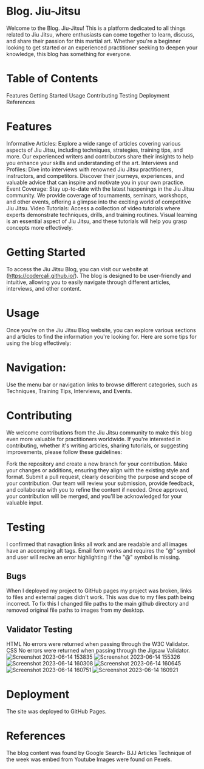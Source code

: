# Blog. Jiu-Jitsu
Welcome to the Blog. Jiu-Jitsu! This is a platform dedicated to all things related to Jiu Jitsu, where enthusiasts can come together to learn, discuss, and share their passion for this martial art. Whether you're a beginner looking to get started or an experienced practitioner seeking to deepen your knowledge, this blog has something for everyone.

# Table of Contents
Features
Getting Started
Usage
Contributing
Testing
Deployment
References

# Features
Informative Articles: Explore a wide range of articles covering various aspects of Jiu Jitsu, including techniques, strategies, training tips, and more. Our experienced writers and contributors share their insights to help you enhance your skills and understanding of the art.
Interviews and Profiles: Dive into interviews with renowned Jiu Jitsu practitioners, instructors, and competitors. Discover their journeys, experiences, and valuable advice that can inspire and motivate you in your own practice.
Event Coverage: Stay up-to-date with the latest happenings in the Jiu Jitsu community. We provide coverage of tournaments, seminars, workshops, and other events, offering a glimpse into the exciting world of competitive Jiu Jitsu.
Video Tutorials: Access a collection of video tutorials where experts demonstrate techniques, drills, and training routines. Visual learning is an essential aspect of Jiu Jitsu, and these tutorials will help you grasp concepts more effectively.

# Getting Started
To access the Jiu Jitsu Blog, you can visit our website at (https://codercali.github.io/). The blog is designed to be user-friendly and intuitive, allowing you to easily navigate through different articles, interviews, and other content.

# Usage
Once you're on the Jiu Jitsu Blog website, you can explore various sections and articles to find the information you're looking for. Here are some tips for using the blog effectively:

# Navigation: 
Use the menu bar or navigation links to browse different categories, such as Techniques, Training Tips, Interviews, and Events. 

# Contributing
We welcome contributions from the Jiu Jitsu community to make this blog even more valuable for practitioners worldwide. If you're interested in contributing, whether it's writing articles, sharing tutorials, or suggesting improvements, please follow these guidelines:

Fork the repository and create a new branch for your contribution.
Make your changes or additions, ensuring they align with the existing style and format.
Submit a pull request, clearly describing the purpose and scope of your contribution.
Our team will review your submission, provide feedback, and collaborate with you to refine the content if needed.
Once approved, your contribution will be merged, and you'll be acknowledged for your valuable input.

# Testing
I confirmed that navagtion links all work and are readable and all images have an accomping alt tags.
Email form works and requires the "@" symbol and user will recive an error highlighting if the "@" symbol is missing.

## Bugs
When I deployed my project to GitHub pages my project was broken, links to files and external pages didn't work. This was due to my files path being incorrect. To fix this I changed file paths to the main github directory and removed original file paths to images from my desktop.

## Validator Testing
HTML
  No errors were returned when passing through the W3C Validator.
CSS
  No errors were returned when passing through the Jigsaw Validator.
 ![Screenshot 2023-06-14 153835](https://github.com/CoderCali/codercali.github.io/assets/116227064/7567e0e0-cbf3-477e-a1fd-a15ce70be45d)
 ![Screenshot 2023-06-14 155326](https://github.com/CoderCali/codercali.github.io/assets/116227064/156c54f5-89b7-442c-9f13-fef536201f5e)
 ![Screenshot 2023-06-14 160308](https://github.com/CoderCali/codercali.github.io/assets/116227064/e9f84799-a9fa-4591-8692-e68bc3e78990)
 ![Screenshot 2023-06-14 160645](https://github.com/CoderCali/codercali.github.io/assets/116227064/dd7b12c0-4ce0-461b-adf8-66c3186a9d3c)
 ![Screenshot 2023-06-14 160751](https://github.com/CoderCali/codercali.github.io/assets/116227064/1d631cbe-8b29-4f5a-8bc1-f8388da37c2e)
 ![Screenshot 2023-06-14 160921](https://github.com/CoderCali/codercali.github.io/assets/116227064/14c42f7e-3ca5-4e73-b8fe-d4d838771f5d)

# Deployment
The site was deployed to GitHub Pages.

# References
The blog content was found by Google Search- BJJ Articles
Technique of the week was embed from Youtube
Images were found on Pexels.
 
